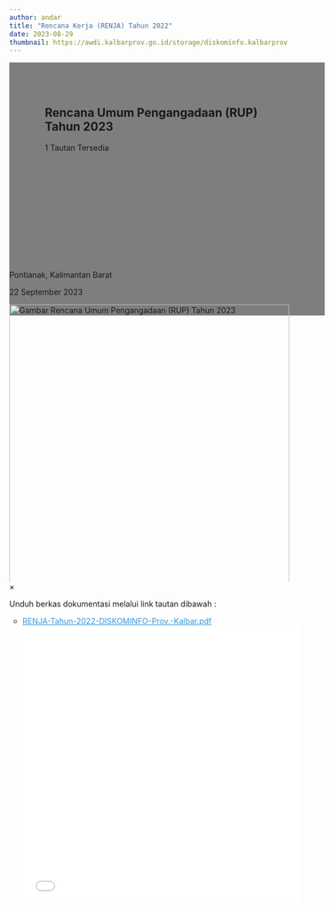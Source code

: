 ```yaml
---
author: andar
title: "Rencana Kerja (RENJA) Tahun 2022"
date: 2023-08-29
thumbnail: https://awdi.kalbarprov.go.id/storage/diskominfo.kalbarprov.app/Dokumentasi/thumbnails/aGlHrlqEJIRD4X42sTiuAJV6R0MDnj2mOXyVqQuZ.jpg
---
```

<section class="">
    <div class="relative bg-white dark:bg-gray-600" style="height: 360px; background-image: url('https://awdi.kalbarprov.go.id/storage/diskominfo.kalbarprov.app/Dokumentasi/thumbnails/aGlHrlqEJIRD4X42sTiuAJV6R0MDnj2mOXyVqQuZ.jpg'); background-repeat: no-repeat; background-position: center; background-size: 100% auto;">
        <div style="background: rgba(0,0,0,0.5); width: 100%; height: 100%; padding: 48px 32px;" class="absolute bottom-0 left-0">
            <div class="container-besar" style="height: 100%; padding: 0 32px;">
                <div class="absolute bottom-8">
                    <h2 class="text-white font-bold text-4xl mb-2">Rencana Umum Pengangadaan (RUP) Tahun 2023</h2>
                    <p class="text-white">1 Tautan Tersedia</p>
                </div>
            </div>
        </div>
    </div>
    <div class="bg-white dark:bg-gray-900">
        <div style="width: 100%; height: auto;" class="container-besar flex align-center px-8 py-3">
            <i class="fas fa-map-marker-alt black-fill white-fill mr-2" style="font-size: 24px"></i>
            <p class="mr-8">Pontianak, Kalimantan Barat</p>
            <i style="font-size: 24px;" class="far fa-calendar text-black dark:text-white mr-2"></i>
            <p class="mr-8">22 September 2023</p>
        </div>
    </div>
</section>
<div class="">
    <div class="mb-16 mt-8 px-8" style="max-height: 500px; overflow: hidden">
        <img id="myImg" class="mx-auto" src="https://awdi.kalbarprov.go.id/storage/diskominfo.kalbarprov.app/Dokumentasi/thumbnails/aGlHrlqEJIRD4X42sTiuAJV6R0MDnj2mOXyVqQuZ.jpg" alt="Gambar Rencana Umum Pengangadaan (RUP) Tahun 2023" style="width: 100%; max-width: 600px;">
    </div>
    <div id="myModal" class="modal">
        <span class="close">&times;</span>
        <img class="modal-content" id="img01">
        <div id="caption"></div>
    </div>
</div>
<div class="container-besar">
    <div class="mb-16 mt-8 px-8">
        <p>Unduh berkas dokumentasi melalui link tautan dibawah :</p>
        <ul style="list-style-type: circle" class="ml-8">
            <li>
                <a title="RENJA-Tahun-2022-DISKOMINFO-Prov.-Kalbar.pdf" href="/file/DFCq6Z5QbhvFLem5cO5E.pdf" style="color: #3598db; text-decoration: underline;" class="text-secondary pdf-link">
                    RENJA-Tahun-2022-DISKOMINFO-Prov.-Kalbar.pdf
                    <div class="pdf-preview">
                        <embed src="/file/DFCq6Z5QbhvFLem5cO5E.pdf" type="application/pdf" width="500" height="500"/>
                    </div>
                </a>
            </li>
        </ul>
    </div>
</div>